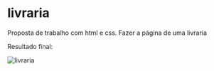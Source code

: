 # livraria
Proposta de trabalho com html e css. Fazer a página de uma livraria


Resultado final:

![livraria](https://user-images.githubusercontent.com/82670472/177880454-80c9fc1f-c465-4bfc-9aeb-69e7e216baaa.jpg)
